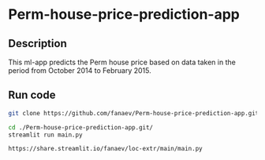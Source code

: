 # Perm-house-price-prediction-app
## Description
This ml-app predicts the Perm house price based on data taken in the period from October 2014 to February 2015.

## Run code

```bash
git clone https://github.com/fanaev/Perm-house-price-prediction-app.git
```
```bash
cd ./Perm-house-price-prediction-app.git/
streamlit run main.py
```
```
https://share.streamlit.io/fanaev/loc-extr/main/main.py
```

